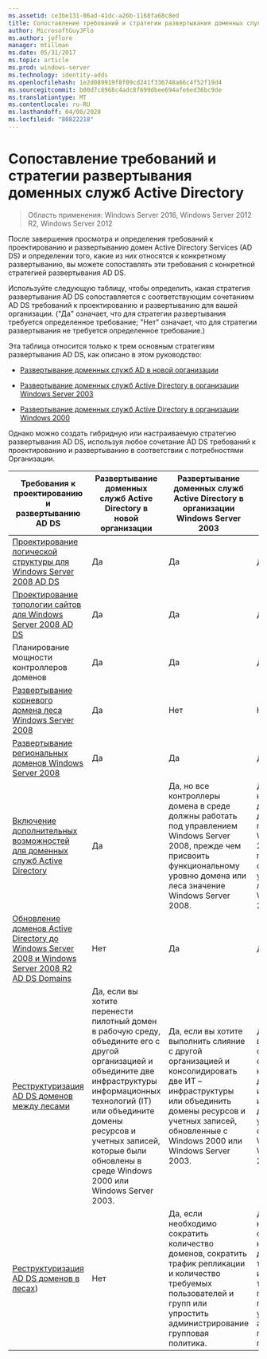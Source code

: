 ```yaml
---
ms.assetid: ce3be131-06ad-41dc-a26b-1168fa68c8ed
title: Сопоставление требований и стратегии развертывания доменных служб Active Directory
author: MicrosoftGuyJFlo
ms.author: joflore
manager: mtillman
ms.date: 05/31/2017
ms.topic: article
ms.prod: windows-server
ms.technology: identity-adds
ms.openlocfilehash: 1e2d089919f8f09cd241f336748a66c4f52f19d4
ms.sourcegitcommit: b00d7c8968c4adc8f699dbee694afe6ed36bc9de
ms.translationtype: MT
ms.contentlocale: ru-RU
ms.lasthandoff: 04/08/2020
ms.locfileid: "80822218"
---
```

# <a name="mapping-your-requirements-to-an-ad-ds-deployment-strategy"></a>Сопоставление требований и стратегии развертывания доменных служб Active Directory

>Область применения: Windows Server 2016, Windows Server 2012 R2, Windows Server 2012

После завершения просмотра и определения требований к проектированию и развертыванию домен Active Directory Services (AD DS) и определении того, какие из них относятся к конкретному развертыванию, вы можете сопоставлять эти требования с конкретной стратегией развертывания AD DS.  
  
Используйте следующую таблицу, чтобы определить, какая стратегия развертывания AD DS сопоставляется с соответствующим сочетанием AD DS требований к проектированию и развертыванию для вашей организации. ("Да" означает, что для стратегии развертывания требуется определенное требование; "Нет" означает, что для стратегии развертывания не требуется определенное требование.)  
  
Эта таблица относится только к трем основным стратегиям развертывания AD DS, как описано в этом руководство:  
  
-   [Развертывание доменных служб AD в новой организации](../../ad-ds/plan/Deploying-AD-DS-in-a-New-Organization.md)  
  
-   [Развертывание доменных служб Active Directory в организации Windows Server 2003](../../ad-ds/plan/Deploying-AD-DS-in-a-Windows-Server-2003-Organization.md)  
  
-   [Развертывание доменных служб Active Directory в организации Windows 2000](../../ad-ds/plan/Deploying-AD-DS-in-a-Windows-2000-Organization.md)  
  
Однако можно создать гибридную или настраиваемую стратегию развертывания AD DS, используя любое сочетание AD DS требований к проектированию и развертыванию в соответствии с потребностями Организации.  
  
|Требования к проектированию и развертыванию AD DS|Развертывание доменных служб Active Directory в новой организации|Развертывание доменных служб Active Directory в организации Windows Server 2003|Развертывание доменных служб Active Directory в организации Windows 2000|  
|--------------------------------------------|-----------------------------------------|---------------------------------------------------------|--------------------------------------------------|  
|[Проектирование логической структуры для Windows Server 2008 AD DS](https://technet.microsoft.com/library/cc770806.aspx)|Да|Да|Да|  
|[Проектирование топологии сайтов для Windows Server 2008 AD DS](Designing-the-Site-Topology.md)|Да|Да|Да|  
|Планирование мощности контроллеров доменов|Да|Да|Да|  
|[Развертывание корневого домена леса Windows Server 2008](https://technet.microsoft.com/library/cc731174.aspx)|Да|Нет|Нет|  
|[Развертывание региональных доменов Windows Server 2008](https://technet.microsoft.com/library/cc755118.aspx)|Да|Да|Да|  
|[Включение дополнительных возможностей для доменных служб Active Directory](../../ad-ds/plan/Enabling-Advanced-Features-for-AD-DS.md)|Да|Да, но все контроллеры домена в среде должны работать под управлением Windows Server 2008, прежде чем присвоить функциональному уровню домена или леса значение Windows Server 2008.|Да, но все контроллеры домена в среде должны работать под управлением Windows Server 2008, прежде чем присвоить функциональному уровню домена или леса значение Windows Server 2008.|  
|[Обновление доменов Active Directory до Windows Server 2008 и Windows Server 2008 R2 AD DS Domains](https://technet.microsoft.com/library/cc731188.aspx)|Нет|Да|Да|  
|[Реструктуризация AD DS доменов между лесами](https://go.microsoft.com/fwlink/?LinkId=93678)|Да, если вы хотите перенести пилотный домен в рабочую среду, объедините его с другой организацией и объедините две инфраструктуры информационных технологий (IT) или объедините домены ресурсов и учетных записей, которые были обновлены в среде Windows 2000 или Windows Server 2003.|Да, если вы хотите выполнить слияние с другой организацией и консолидировать две ИТ – инфраструктуры или объединить домены ресурсов и учетных записей, обновленные с Windows 2000 или Windows Server 2003.|Да, если вы хотите выполнить слияние с другой организацией и консолидировать две ИТ – инфраструктуры или объединить домены ресурсов и учетных записей, обновленные с Windows 2000 или Windows Server 2003.|  
|[Реструктуризация AD DS доменов в лесах](https://go.microsoft.com/fwlink/?LinkId=82740))|Нет|Да, если необходимо сократить количество доменов, сократить трафик репликации и количество требуемых пользователей и групп или упростить администрирование групповая политика.|Да, если необходимо сократить количество доменов, сократить трафик репликации и количество требуемых пользователей и групп или упростить администрирование групповая политика.|  
  


